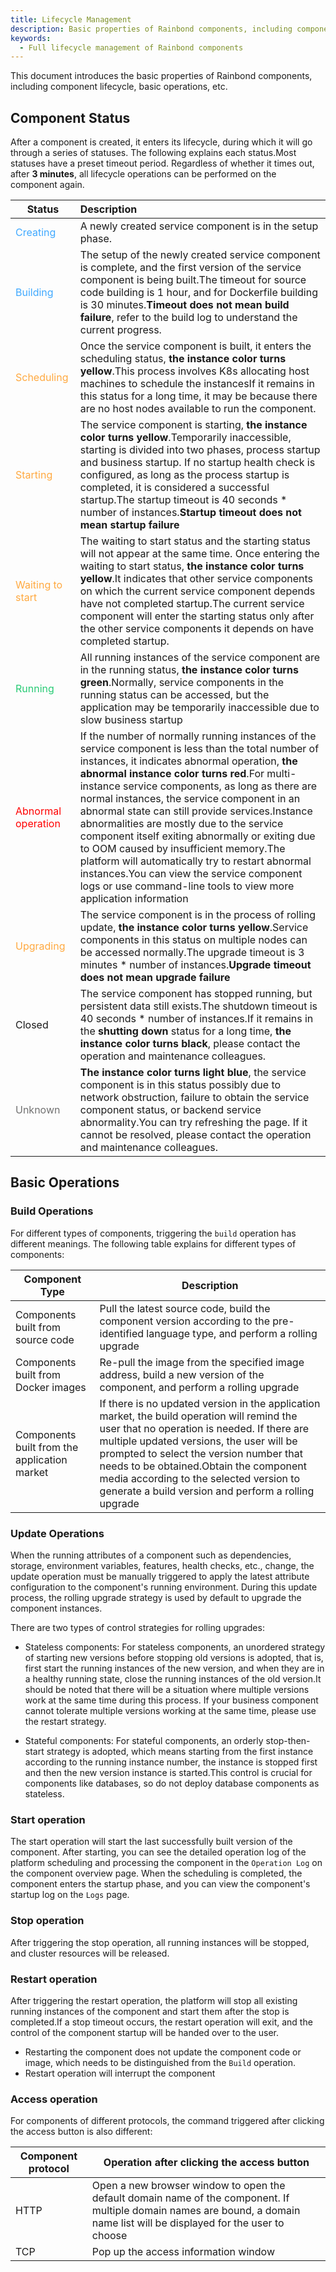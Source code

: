 ```yaml
---
title: Lifecycle Management
description: Basic properties of Rainbond components, including component lifecycle, basic operations, etc.
keywords:
  - Full lifecycle management of Rainbond components
---
```


This document introduces the basic properties of Rainbond components, including component lifecycle, basic operations, etc.

## Component Status

After a component is created, it enters its lifecycle, during which it will go through a series of statuses. The following explains each status.Most statuses have a preset timeout period. Regardless of whether it times out, after **3 minutes**, all lifecycle operations can be performed on the component again.

| Status                                        | Description                                                                                                                                                                                                                                                                                                                                                                                                                                                                                                                                                                                                                                                                                                                           |
| --------------------------------------------- | :------------------------------------------------------------------------------------------------------------------------------------------------------------------------------------------------------------------------------------------------------------------------------------------------------------------------------------------------------------------------------------------------------------------------------------------------------------------------------------------------------------------------------------------------------------------------------------------------------------------------------------------------------------------------------------------------------------------------------------ |
| <font color="#40a9ff">Creating</font>         | A newly created service component is in the setup phase.                                                                                                                                                                                                                                                                                                                                                                                                                                                                                                                                                                                                                                                              |
| <font color="#40a9ff">Building</font>         | The setup of the newly created service component is complete, and the first version of the service component is being built.The timeout for source code building is 1 hour, and for Dockerfile building is 30 minutes.**Timeout does not mean build failure**, refer to the build log to understand the current progress.                                                                                                                                                                                                                                                                                                                                                             |
| <font color="#ffa940">Scheduling</font>       | Once the service component is built, it enters the scheduling status, **the instance color turns yellow**.This process involves K8s allocating host machines to schedule the instancesIf it remains in this status for a long time, it may be because there are no host nodes available to run the component.                                                                                                                                                                                                                                                                                                                                                                                         |
| <font color="#ffa940">Starting</font>         | The service component is starting, **the instance color turns yellow**.Temporarily inaccessible, starting is divided into two phases, process startup and business startup. If no startup health check is configured, as long as the process startup is completed, it is considered a successful startup.The startup timeout is 40 seconds \* number of instances.**Startup timeout does not mean startup failure**                                                                                                                                                                                                                                                   |
| <font color="#ffa940">Waiting to start</font> | The waiting to start status and the starting status will not appear at the same time. Once entering the waiting to start status, **the instance color turns yellow**.It indicates that other service components on which the current service component depends have not completed startup.The current service component will enter the starting status only after the other service components it depends on have completed startup.                                                                                                                                                                                                                                  |
| <font color="#28cb75">Running</font>          | All running instances of the service component are in the running status, **the instance color turns green**.Normally, service components in the running status can be accessed, but the application may be temporarily inaccessible due to slow business startup                                                                                                                                                                                                                                                                                                                                                                                                                                                     |
| <font color="red">Abnormal operation</font>   | If the number of normally running instances of the service component is less than the total number of instances, it indicates abnormal operation, **the abnormal instance color turns red**.For multi-instance service components, as long as there are normal instances, the service component in an abnormal state can still provide services.Instance abnormalities are mostly due to the service component itself exiting abnormally or exiting due to OOM caused by insufficient memory.The platform will automatically try to restart abnormal instances.You can view the service component logs or use command-line tools to view more application information |
| <font color="#ffa940">Upgrading</font>        | The service component is in the process of rolling update, **the instance color turns yellow**.Service components in this status on multiple nodes can be accessed normally.The upgrade timeout is 3 minutes \* number of instances.**Upgrade timeout does not mean upgrade failure**                                                                                                                                                                                                                                                                                                                                                                                                 |
| Closed                                        | The service component has stopped running, but persistent data still exists.The shutdown timeout is 40 seconds \* number of instances.If it remains in the **shutting down** status for a long time, **the instance color turns black**, please contact the operation and maintenance colleagues.                                                                                                                                                                                                                                                                                                                                                                                     |
| <font color="#717171">Unknown</font>          | **The instance color turns light blue**, the service component is in this status possibly due to network obstruction, failure to obtain the service component status, or backend service abnormality.You can try refreshing the page. If it cannot be resolved, please contact the operation and maintenance colleagues.                                                                                                                                                                                                                                                                                                                                                              |

## Basic Operations

### Build Operations

For different types of components, triggering the `build` operation has different meanings. The following table explains for different types of components:

| Component Type                               | Description                                                                                                                                                                                                                                                                                                                                                                                                     |
| -------------------------------------------- | --------------------------------------------------------------------------------------------------------------------------------------------------------------------------------------------------------------------------------------------------------------------------------------------------------------------------------------------------------------------------------------------------------------- |
| Components built from source code            | Pull the latest source code, build the component version according to the pre-identified language type, and perform a rolling upgrade                                                                                                                                                                                                                                                                           |
| Components built from Docker images          | Re-pull the image from the specified image address, build a new version of the component, and perform a rolling upgrade                                                                                                                                                                                                                                                                                         |
| Components built from the application market | If there is no updated version in the application market, the build operation will remind the user that no operation is needed. If there are multiple updated versions, the user will be prompted to select the version number that needs to be obtained.Obtain the component media according to the selected version to generate a build version and perform a rolling upgrade |

### Update Operations

When the running attributes of a component such as dependencies, storage, environment variables, features, health checks, etc., change, the update operation must be manually triggered to apply the latest attribute configuration to the component's running environment. During this update process, the rolling upgrade strategy is used by default to upgrade the component instances.

There are two types of control strategies for rolling upgrades:

- Stateless components: For stateless components, an unordered strategy of starting new versions before stopping old versions is adopted, that is, first start the running instances of the new version, and when they are in a healthy running state, close the running instances of the old version.It should be noted that there will be a situation where multiple versions work at the same time during this process. If your business component cannot tolerate multiple versions working at the same time, please use the restart strategy.

- Stateful components: For stateful components, an orderly stop-then-start strategy is adopted, which means starting from the first instance according to the running instance number, the instance is stopped first and then the new version instance is started.This control is crucial for components like databases, so do not deploy database components as stateless.

### Start operation

The start operation will start the last successfully built version of the component. After starting, you can see the detailed operation log of the platform scheduling and processing the component in the `Operation Log` on the component overview page. When the scheduling is completed, the component enters the startup phase, and you can view the component's startup log on the `Logs` page.

### Stop operation

After triggering the stop operation, all running instances will be stopped, and cluster resources will be released.

### Restart operation

After triggering the restart operation, the platform will stop all existing running instances of the component and start them after the stop is completed.If a stop timeout occurs, the restart operation will exit, and the control of the component startup will be handed over to the user.

- Restarting the component does not update the component code or image, which needs to be distinguished from the `Build` operation.
- Restart operation will interrupt the component

### Access operation

For components of different protocols, the command triggered after clicking the access button is also different:

| Component protocol | Operation after clicking the access button                                                                                                                                                  |
| ------------------ | ------------------------------------------------------------------------------------------------------------------------------------------------------------------------------------------- |
| HTTP               | Open a new browser window to open the default domain name of the component. If multiple domain names are bound, a domain name list will be displayed for the user to choose |
| TCP                | Pop up the access information window                                                                                                                                                        |
